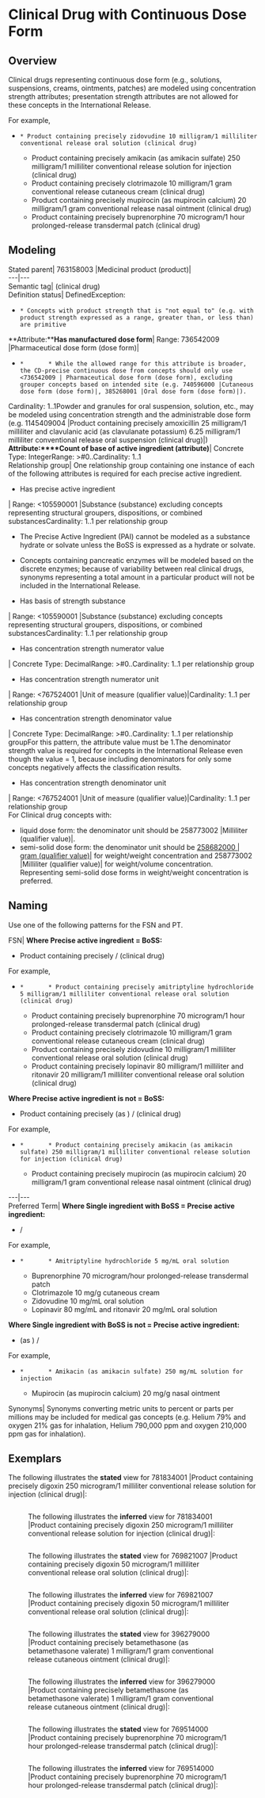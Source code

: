 # Clinical Drug with Continuous Dose Form

## Overview

Clinical drugs representing continuous dose form (e.g., solutions, suspensions, creams, ointments, patches) are modeled using concentration strength attributes; presentation strength attributes are not allowed for these concepts in the International Release.

For example,

  *     * Product containing precisely zidovudine 10 milligram/1 milliliter conventional release oral solution (clinical drug)
    * Product containing precisely amikacin (as amikacin sulfate) 250 milligram/1 milliliter conventional release solution for injection (clinical drug)
    * Product containing precisely clotrimazole 10 milligram/1 gram conventional release cutaneous cream (clinical drug)
    * Product containing precisely mupirocin (as mupirocin calcium) 20 milligram/1 gram conventional release nasal ointment (clinical drug)
    * Product containing precisely buprenorphine 70 microgram/1 hour prolonged-release transdermal patch (clinical drug)

## Modeling

Stated parent| 763158003 |Medicinal product (product)|  
---|---  
Semantic tag| (clinical drug)  
Definition status| DefinedException:

  *     * Concepts with product strength that is "not equal to" (e.g. with product strength expressed as a range, greater than, or less than) are primitive

  
**Attribute:****Has manufactured dose form**|  Range: 736542009 |Pharmaceutical dose form (dose form)|

  *     *       * While the allowed range for this attribute is broader, the CD-precise continuous dose from concepts should only use <736542009 | Pharmaceutical dose form (dose form), excluding grouper concepts based on intended site (e.g. 740596000 |Cutaneous dose form (dose form)|, 385268001 |Oral dose form (dose form)|).

Cardinality: 1..1Powder and granules for oral suspension, solution, etc., may be modeled using concentration strength and the administrable dose form (e.g. 1145409004 |Product containing precisely amoxicillin 25 milligram/1 milliliter and clavulanic acid (as clavulanate potassium) 6.25 milligram/1 milliliter conventional release oral suspension (clinical drug)|)  
**Attribute:****Count of base of active ingredient (attribute)**|  Concrete Type: IntegerRange: >#0..Cardinality: 1..1  
Relationship group| One relationship group containing one instance of each of the following attributes is required for each precise active ingredient.  
  
  * Has precise active ingredient

| Range: <105590001 |Substance (substance) excluding concepts representing structural groupers, dispositions, or combined substancesCardinality: 1..1 per relationship group

  * The Precise Active Ingredient (PAI) cannot be modeled as a substance hydrate or solvate unless the BoSS is expressed as a hydrate or solvate.
  * Concepts containing pancreatic enzymes will be modeled based on the discrete enzymes; because of variability between real clinical drugs, synonyms representing a total amount in a particular product will not be included in the International Release.

  
  
  * Has basis of strength substance

| Range: <105590001 |Substance (substance) excluding concepts representing structural groupers, dispositions, or combined substancesCardinality: 1..1 per relationship group  
  
  * Has concentration strength numerator value

| Concrete Type: DecimalRange: >#0..Cardinality: 1..1 per relationship group  
  
  * Has concentration strength numerator unit

| Range: <767524001 |Unit of measure (qualifier value)|Cardinality: 1..1 per relationship group  
  
  * Has concentration strength denominator value

| Concrete Type: DecimalRange: >#0..Cardinality: 1..1 per relationship groupFor this pattern, the attribute value must be 1.The denominator strength value is required for concepts in the International Release even though the value = 1, because including denominators for only some concepts negatively affects the classification results.  
  
  * Has concentration strength denominator unit

| Range: <767524001 |Unit of measure (qualifier value)|Cardinality: 1..1 per relationship group  
For Clinical drug concepts with:

  * liquid dose form: the denominator unit should be 258773002 |Milliliter (qualifier value)|.
  * semi-solid dose form: the denominator unit should be [ 258682000 | gram (qualifier value)|](http://snomed.info/id/258682000 "258682000 | gram \(qualifier value\) |") for weight/weight concentration and 258773002 |Milliliter (qualifier value)| for weight/volume concentration. Representing semi-solid dose forms in weight/weight concentration is preferred.

  
  
## Naming

Use one of the following patterns for the FSN and PT. 

FSN| **Where Precise active ingredient = BoSS:**

  * Product containing precisely <BoSS FSN> <Concentration strength numerator value FSN> <Concentration strength numerator unit FSN>/<Concentration strength denominator value FSN> <Concentration strength denominator unit FSN> <Manufactured dose form FSN> (clinical drug)

For example,

  *     *       * Product containing precisely amitriptyline hydrochloride 5 milligram/1 milliliter conventional release oral solution (clinical drug)
      * Product containing precisely buprenorphine 70 microgram/1 hour prolonged-release transdermal patch (clinical drug)
      * Product containing precisely clotrimazole 10 milligram/1 gram conventional release cutaneous cream (clinical drug)
      * Product containing precisely zidovudine 10 milligram/1 milliliter conventional release oral solution (clinical drug)
      * Product containing precisely lopinavir 80 milligram/1 milliliter and ritonavir 20 milligram/1 milliliter conventional release oral solution (clinical drug)  

**Where Precise active ingredient is not = BoSS:**

  * Product containing precisely <BoSS FSN> (as <Precise active ingredient FSN>) <Concentration strength numerator value FSN> <Concentration strength numerator unit FSN>/<Concentration strength denominator value FSN> <Concentration strength denominator unit FSN> <Manufactured dose form FSN> (clinical drug)

For example,

  *     *       * Product containing precisely amikacin (as amikacin sulfate) 250 milligram/1 milliliter conventional release solution for injection (clinical drug)
      * Product containing precisely mupirocin (as mupirocin calcium) 20 milligram/1 gram conventional release nasal ointment (clinical drug)

  
---|---  
Preferred Term| **Where Single ingredient with BoSS = Precise active ingredient:**

  * <BoSS PT> <Concentration strength numerator value PT> <Concentration strength numerator unit PT>/<Concentration strength denominator value PT> <Concentration strength denominator unit PT> <Manufactured dose form PT>

For example,

  *     *       * Amitriptyline hydrochloride 5 mg/mL oral solution
      * Buprenorphine 70 microgram/hour prolonged-release transdermal patch
      * Clotrimazole 10 mg/g cutaneous cream
      * Zidovudine 10 mg/mL oral solution
      * Lopinavir 80 mg/mL and ritonavir 20 mg/mL oral solution

**Where Single ingredient with BoSS is not = Precise active ingredient:**

  * <BoSS PT> (as <Precise active ingredient PT>) <Concentration strength numerator value PT> <Concentration strength numerator unit PT>/<Concentration strength denominator value PT> <Concentration strength denominator unit PT> <Manufactured dose form PT>

For example,

  *     *       * Amikacin (as amikacin sulfate) 250 mg/mL solution for injection
      * Mupirocin (as mupirocin calcium) 20 mg/g nasal ointment

  
Synonyms| Synonyms converting metric units to percent or parts per millions may be included for medical gas concepts (e.g. Helium 79% and oxygen 21% gas for inhalation, Helium 790,000 ppm and oxygen 210,000 ppm gas for inhalation).  
  
## Exemplars

The following illustrates the **stated** view for 781834001 |Product containing precisely digoxin 250 microgram/1 milliliter conventional release solution for injection (clinical drug)|:

<figure><img src="images/174690874.png" alt="" title=""><figcaption><p>The following illustrates the <strong>inferred</strong> view for 781834001 |Product containing precisely digoxin 250 microgram/1 milliliter conventional release solution for injection (clinical drug)|:</p></figcaption></figure>

<figure><img src="images/174690873.png" alt="" title=""><figcaption><p>The following illustrates the <strong>stated</strong> view for 769821007 |Product containing precisely digoxin 50 microgram/1 milliliter conventional release oral solution (clinical drug)|:</p></figcaption></figure>

<figure><img src="images/174690872.png" alt="" title=""><figcaption><p>The following illustrates the <strong>inferred</strong> view for 769821007 |Product containing precisely digoxin 50 microgram/1 milliliter conventional release oral solution (clinical drug)|:</p></figcaption></figure>

  

<figure><img src="images/174690871.png" alt="" title=""><figcaption><p>The following illustrates the <strong>stated</strong> view for 396279000 |Product containing precisely betamethasone (as betamethasone valerate) 1 milligram/1 gram conventional release cutaneous ointment (clinical drug)|:</p></figcaption></figure>

<figure><img src="images/174690870.png" alt="" title=""><figcaption><p>The following illustrates the <strong>inferred</strong> view for 396279000 |Product containing precisely betamethasone (as betamethasone valerate) 1 milligram/1 gram conventional release cutaneous ointment (clinical drug)|:</p></figcaption></figure>

  

<figure><img src="images/174690869.png" alt="" title=""><figcaption><p>The following illustrates the <strong>stated</strong> view for 769514000 |Product containing precisely buprenorphine 70 microgram/1 hour prolonged-release transdermal patch (clinical drug)|:</p></figcaption></figure>

<figure><img src="images/174690868.png" alt="" title=""><figcaption><p>The following illustrates the <strong>inferred</strong> view for 769514000 |Product containing precisely buprenorphine 70 microgram/1 hour prolonged-release transdermal patch (clinical drug)|:</p></figcaption></figure>

  

<figure><img src="images/174690867.png" alt="" title=""></figure>

  

